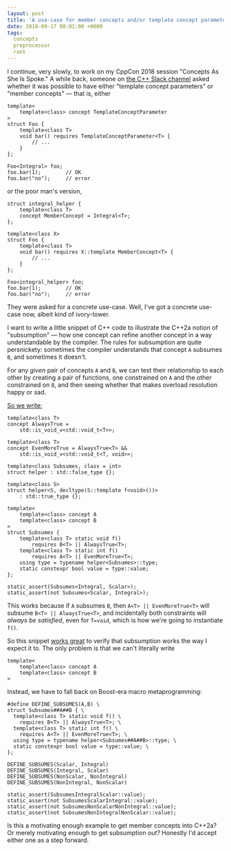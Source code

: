 ```yaml
---
layout: post
title: 'A use-case for member concepts and/or template concept parameters'
date: 2018-09-17 00:01:00 +0000
tags:
  concepts
  preprocessor
  rant
---
```


I continue, very slowly, to work on my CppCon 2018 session "Concepts As She Is Spoke."
A while back, someone on [the C++ Slack channel](http://cpplang-inviter.cppalliance.org)
asked whether it was possible to have either "template concept parameters" or
"member concepts" — that is, either

    template<
        template<class> concept TemplateConceptParameter
    >
    struct Foo {
        template<class T>
        void bar() requires TemplateConceptParameter<T> {
            // ...
        }
    };

    Foo<Integral> foo;
    foo.bar(1);        // OK
    foo.bar("no");     // error

or the poor man's version,

    struct integral_helper {
        template<class T>
        concept MemberConcept = Integral<T>;
    };

    template<class X>
    struct Foo {
        template<class T>
        void bar() requires X::template MemberConcept<T> {
            // ...
        }
    };

    Foo<integral_helper> foo;
    foo.bar(1);        // OK
    foo.bar("no");     // error

They were asked for a concrete use-case. Well, I've got a concrete use-case now,
albeit kind of ivory-tower.

I want to write a little snippet of C++ code to illustrate the C++2a notion of "subsumption" —
how one concept can refine another concept in a way understandable by the compiler.
The rules for subsumption are quite persnickety: sometimes the compiler understands
that concept `A` subsumes `B`, and sometimes it doesn't.

For any *given* pair of concepts `A` and `B`, we can test their relationship to each
other by creating a pair of functions, one constrained on `A` and the other constrained
on `B`, and then seeing whether that makes overload resolution happy or sad.

[So we write:](https://godbolt.org/z/wgHfIh)

    template<class T>
    concept AlwaysTrue =
        std::is_void_v<std::void_t<T>>;

    template<class T>
    concept EvenMoreTrue = AlwaysTrue<T> &&
        std::is_void_v<std::void_t<T, void>>;

    template<class Subsumes, class = int>
    struct helper : std::false_type {};

    template<class S>
    struct helper<S, decltype(S::template f<void>())>
        : std::true_type {};

    template<
        template<class> concept A
        template<class> concept B
    >
    struct Subsumes {
        template<class T> static void f()
            requires B<T> || AlwaysTrue<T>;
        template<class T> static int f()
            requires A<T> || EvenMoreTrue<T>;
        using type = typename helper<Subsumes>::type;
        static constexpr bool value = type::value;
    };

    static_assert(Subsumes<Integral, Scalar>);
    static_assert(not Subsumes<Scalar, Integral>);

This works because if `A` subsumes `B`, then `A<T> || EvenMoreTrue<T>` will subsume `B<T> || AlwaysTrue<T>`,
and incidentally both constraints will *always be satisfied*, even for `T=void`, which is how we're going
to instantiate `f()`.

So this snippet [works great](https://godbolt.org/z/wgHfIh) to verify that subsumption works the way I expect it to.
The only problem is that we can't literally write

    template<
        template<class> concept A
        template<class> concept B
    >

Instead, we have to fall back on Boost-era macro metaprogramming:

    #define DEFINE_SUBSUMES(A,B) \
    struct Subsumes##A##B { \
      template<class T> static void f() \
        requires B<T> || AlwaysTrue<T>; \
      template<class T> static int f() \
        requires A<T> || EvenMoreTrue<T>; \
      using type = typename helper<Subsumes##A##B>::type; \
      static constexpr bool value = type::value; \
    };

    DEFINE_SUBSUMES(Scalar, Integral)
    DEFINE_SUBSUMES(Integral, Scalar)
    DEFINE_SUBSUMES(NonScalar, NonIntegral)
    DEFINE_SUBSUMES(NonIntegral, NonScalar)

    static_assert(SubsumesIntegralScalar::value);
    static_assert(not SubsumesScalarIntegral::value);
    static_assert(not SubsumesNonScalarNonIntegral::value);
    static_assert(not SubsumesNonIntegralNonScalar::value);

Is this a motivating enough example to get member concepts into C++2a?
Or merely motivating enough to get subsumption *out?*
Honestly I'd accept either one as a step forward.
